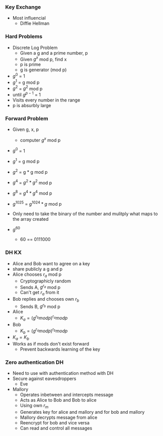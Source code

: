 
### Key Exchange 
- Most influencial 
    - Diffie Hellman

### Hard Problems
- Discrete Log Problem
    - Given a g and a prime number, p
    - Given $g^x$ mod p, find x
    - p is prime
    - g is generator (mod p)
- $g^0$ = 1
- $g^1$ = g mod p
- $g^2$ = $g^2$ mod p
- until $g^{p-1}$ = 1
- Visits every number in the range
- p is absurbly large


### Forward Problem
- Given g, x, p
    - computer $g^x$ mod p
- $g^0$ = 1
- $g^1$ = g mod p
- $g^2$ = g * g mod p
- $g^4$ = $g^2 * g^2$ mod p
- $g^8$ = $g^4 * g^4$ mod p
 
- $g^1025$ = $g^1024 * g$ mod p
- Only need to take the binary of the number and mulitply what maps to the array created
- $g^60$
    - 60 == 0111000

### DH KX
- Alice and Bob want to agree on a key
- share publicly a g and p
- Alice chooses $r_a$ mod p
    - Cryptographicly random
    - Sends A, $g^{r_a}$ mod p
    - Can't get $r_a$ from it
- Bob replies and chooses own $r_b$
    - Sends B, $g^{r_b}$ mod p
- Alice
    - $K_a = (g^{r_b} mod p)^{r_a} mod p$
- Bob
    - $K_b = (g^{r_a} mod p)^{r_b} mod p$
- $K_a = K_b$
- Works as if mods don't exist forward
    - Prevent backwards learning of the key


### Zero authentication DH
- Need to use with authentication method with DH
- Secure against eavesdroppers
    - Eve
- Mallory 
    - Operates inbetween and intercepts message
    - Acts as Alice to Bob and Bob to alice 
    - Using own $r_m$
    - Generates key for alice and mallory and for bob and mallory
    - Mallory decrypts message from alice
    - Reencrypt for bob and vice versa
    - Can read and control all messages
    
